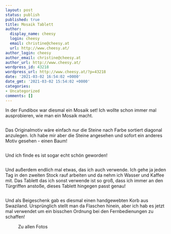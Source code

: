 ```yaml
---
layout: post
status: publish
published: true
title: Mosaik Tablett
author:
  display_name: cheesy
  login: cheesy
  email: christine@cheesy.at
  url: http://www.cheesy.at/
author_login: cheesy
author_email: christine@cheesy.at
author_url: http://www.cheesy.at/
wordpress_id: 43218
wordpress_url: http://www.cheesy.at/?p=43218
date: '2021-03-02 16:54:02 +0000'
date_gmt: '2021-03-02 15:54:02 +0000'
categories:
- Uncategorized
comments: []
---
```

<!-- wp:paragraph -->
In der Fundibox war diesmal ein Mosaik set! Ich wollte schon immer mal ausprobieren, wie man ein Mosaik macht.
<!-- /wp:paragraph -->
<!-- wp:image {"id":43159} -->
<figure class="wp-block-image"><img src="{% link _posts/2021-03-07-mosaik/Mosaik-001.jpg %}" alt="" class="wp-image-43159"></figure>
<!-- /wp:image -->
<!-- wp:paragraph -->
Das Originalmotiv wäre einfach nur die Steine nach Farbe sortiert diagonal anzulegen. Ich habe mir aber die Steine angesehen und sofort ein anderes Motiv gesehen - einen Baum!
<!-- /wp:paragraph -->
<!-- wp:image {"id":43160} -->
<figure class="wp-block-image"><img src="{% link _posts/2021-03-07-mosaik/Mosaik-002.jpg %}" alt="" class="wp-image-43160"></figure>
<!-- /wp:image -->
<!-- wp:paragraph -->
Und ich finde es ist sogar echt schön geworden!
<!-- /wp:paragraph -->
<!-- wp:image {"id":43164} -->
<figure class="wp-block-image"><img src="{% link _posts/2021-03-07-mosaik/Mosaik-006.jpg %}" alt="" class="wp-image-43164"></figure>
<!-- /wp:image -->
<!-- wp:paragraph -->
Und außerdem endlich mal etwas, das ich auch verwende. Ich gehe ja jeden Tag in den zweiten Stock rauf arbeiten und da nehm ich Wasser und Kaffee mit. Das Tablett das ich sonst verwende ist so groß, dass ich immer an den Türgriffen anstoße, dieses Tablett hingegen passt genau!
<!-- /wp:paragraph -->
<!-- wp:image {"id":43165} -->
<figure class="wp-block-image"><img src="{% link _posts/2021-03-07-mosaik/Mosaik-007.jpg %}" alt="" class="wp-image-43165"></figure>
<!-- /wp:image -->
<!-- wp:paragraph -->
Und als Beigeschenk gab es diesmal einen handgewebten Korb aus Swaziland. Ursprünglich stellt man da Flaschen hinein, aber ich hab es jetzt mal verwendet um ein bisschen Ordnung bei den Fernbedienungen zu schaffen!
<!-- /wp:paragraph -->
<!-- wp:image {"id":43167,"linkDestination":"custom"} -->
<figure class="wp-block-image"><a href="http://www.cheesy.at/fotos/kunstwerke/fundi-box/mosaik/"><img src="{% link _posts/2021-03-07-mosaik/Mosaik-009.jpg %}" alt="" class="wp-image-43167"></a><br>
<figcaption>Zu allen Fotos</figcaption>
</figure>
<!-- /wp:image -->
